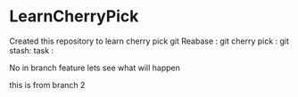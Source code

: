 # LearnCherryPick
Created this repository to learn cherry pick 
git Reabase :
git cherry pick :
git stash:
task : 


No in branch feature
lets see what will happen

this is from branch 2 

